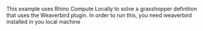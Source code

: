 This example uses Rhino Compute Locally to solve a grasshopper definition that uses the Weaverbird plugin.
In order to run this, you need weaverbird installed in you local machine
